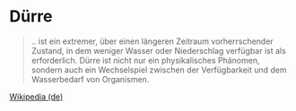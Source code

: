 
# Dürre

> .. ist ein extremer, über einen längeren Zeitraum vorherrschender Zustand, in dem weniger Wasser oder Niederschlag verfügbar ist als erforderlich. Dürre ist nicht nur ein physikalisches Phänomen, sondern auch ein Wechselspiel zwischen der Verfügbarkeit und dem Wasserbedarf von Organismen. 

[Wikipedia (de)](https://de.wikipedia.org/wiki/D%C3%BCrre)

